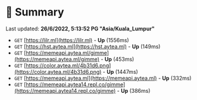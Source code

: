 # 📖 Summary
Last updated: **26/6/2022, 5:13:52 PG "Asia/Kuala_Lumpur"**

- `GET` [https://lilr.ml](https://lilr.ml) - **Up** (1556ms)
- `GET` [https://hst.aytea.ml](https://hst.aytea.ml) - **Up** (149ms)
- `GET` [https://memeapi.aytea.ml/gimme](https://memeapi.aytea.ml/gimme) - **Up** (453ms)
- `GET` [https://color.aytea.ml/4b31d6.png](https://color.aytea.ml/4b31d6.png) - **Up** (1447ms)
- `GET` [https://memeapi.aytea.ml](https://memeapi.aytea.ml) - **Up** (332ms)
- `GET` [https://memeapi.aytea14.repl.co/gimme](https://memeapi.aytea14.repl.co/gimme) - **Up** (386ms)
